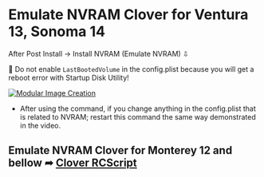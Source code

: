 # Emulate NVRAM Clover for Ventura 13, Sonoma 14
After Post Install -> Install NVRAM (Emulate NVRAM) ⇩

🚫  Do not enable `LastBootedVolume` in the config.plist because you will get a reboot error with Startup Disk Utility!

[![Modular Image Creation](https://github.com/chris1111/Clover-OCLP-Duet-Legacy/assets/6248794/55d38a2f-1f49-4fe3-a650-76cc0114e3e1)](https://youtu.be/Mx7U41DRcDo)

* After using the command, if you change anything in the config.plist that is related to NVRAM; restart this command the same way demonstrated in the video.


## Emulate NVRAM Clover for Monterey 12 and bellow ➦ [Clover RCScript](https://github.com/CloverHackyColor/CloverBootloader/tree/master/CloverPackage/CloverV2/rcScripts) 
